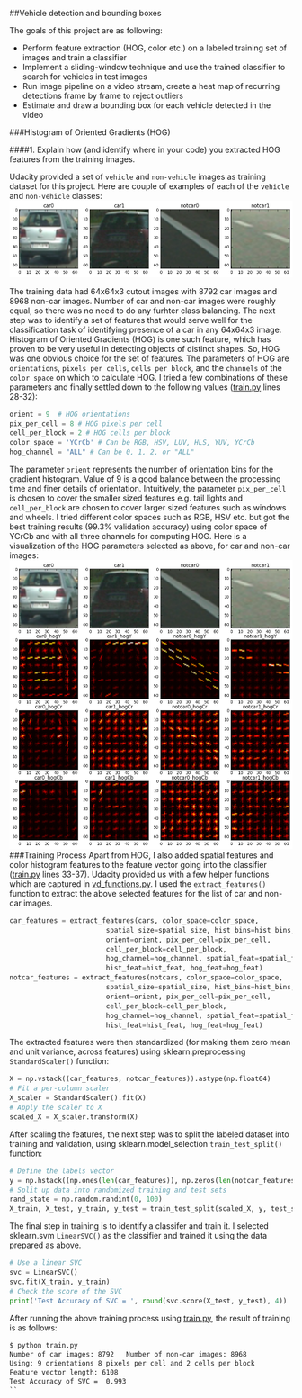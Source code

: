 ##Vehicle detection and bounding boxes

The goals of this project are as following:
* Perform feature extraction (HOG, color etc.) on a labeled training set of images and train a classifier
* Implement a sliding-window technique and use the trained classifier to search for vehicles in test images
* Run image pipeline on a video stream, create a heat map of recurring detections frame by frame to reject outliers
* Estimate and draw a bounding box for each vehicle detected in the video

###Histogram of Oriented Gradients (HOG)

####1. Explain how (and identify where in your code) you extracted HOG features from the training images.

Udacity provided a set of `vehicle` and `non-vehicle` images as training dataset for this project.  Here are couple of examples of each of the `vehicle` and `non-vehicle` classes:
![](output_images/car_notcar.png)

The training data had 64x64x3 cutout images with 8792 car images and 8968 non-car images. Number of car and non-car images were roughly equal, so there was no need to do any furhter class balancing. The next step was to identify a set of features that would serve well for the classification task of identifying presence of a car in any 64x64x3 image. Histogram of Oriented Gradients (HOG) is one such feature, which has proven to be very useful in detecting objects of distinct shapes. So, HOG was one obvious choice for the set of features. The parameters of HOG are `orientations`, `pixels per cells`, `cells per block`, and the `channels` of the `color space` on which to calculate HOG. I tried a few combinations of these parameters and finally settled down to the following values ([train.py](train.py) lines 28-32):
```python
orient = 9  # HOG orientations
pix_per_cell = 8 # HOG pixels per cell
cell_per_block = 2 # HOG cells per block
color_space = 'YCrCb' # Can be RGB, HSV, LUV, HLS, YUV, YCrCb
hog_channel = "ALL" # Can be 0, 1, 2, or "ALL"
```
The parameter `orient` represents the number of orientation bins for the gradient histogram. Value of 9 is a good balance between the processing time and finer details of orientation. Intuitively, the parameter `pix_per_cell` is chosen to cover the smaller sized features e.g. tail lights and `cell_per_block` are chosen to cover larger sized features such as windows and wheels.  I tried different color spaces such as RGB, HSV etc. but got the best training results (99.3% validation accuracy) using color space of YCrCb and with all three channels for computing HOG. Here is a visualization of the HOG parameters selected as above, for car and non-car images:
![](output_images/hog.png)
###Training Process 
Apart from HOG, I also added spatial features and color histogram features to the feature vector going into the classifier ([train.py](train.py) lines 33-37). Udacity provided us with a few helper functions which are captured in [vd_functions.py](vd_functions.py). I used the `extract_features()` function to extract the above selected features for the list of car and non-car images.
```python
car_features = extract_features(cars, color_space=color_space, 
                        spatial_size=spatial_size, hist_bins=hist_bins, 
                        orient=orient, pix_per_cell=pix_per_cell, 
                        cell_per_block=cell_per_block, 
                        hog_channel=hog_channel, spatial_feat=spatial_feat, 
                        hist_feat=hist_feat, hog_feat=hog_feat)
notcar_features = extract_features(notcars, color_space=color_space, 
                        spatial_size=spatial_size, hist_bins=hist_bins, 
                        orient=orient, pix_per_cell=pix_per_cell, 
                        cell_per_block=cell_per_block, 
                        hog_channel=hog_channel, spatial_feat=spatial_feat, 
                        hist_feat=hist_feat, hog_feat=hog_feat)
```
The extracted features were then standardized (for making them zero mean and unit variance, across features) using sklearn.preprocessing `StandardScaler()` function:
```python
X = np.vstack((car_features, notcar_features)).astype(np.float64)                        
# Fit a per-column scaler
X_scaler = StandardScaler().fit(X)
# Apply the scaler to X
scaled_X = X_scaler.transform(X)
```
After scaling the features, the next step was to split the labeled dataset into training and validation, using sklearn.model_selection `train_test_split()` function:
```python
# Define the labels vector
y = np.hstack((np.ones(len(car_features)), np.zeros(len(notcar_features))))
# Split up data into randomized training and test sets
rand_state = np.random.randint(0, 100)
X_train, X_test, y_train, y_test = train_test_split(scaled_X, y, test_size=0.2, random_state=rand_state)
```
The final step in training is to identify a classifer and train it. I selected sklearn.svm `LinearSVC()` as the classifier and trained it using the data prepared as above.
```python
# Use a linear SVC 
svc = LinearSVC()
svc.fit(X_train, y_train)
# Check the score of the SVC
print('Test Accuracy of SVC = ', round(svc.score(X_test, y_test), 4))
```
After running the above training process using [train.py](train.py), the result of training is as follows:
```
$ python train.py
Number of car images: 8792   Number of non-car images: 8968
Using: 9 orientations 8 pixels per cell and 2 cells per block
Feature vector length: 6108
Test Accuracy of SVC =  0.993
``
